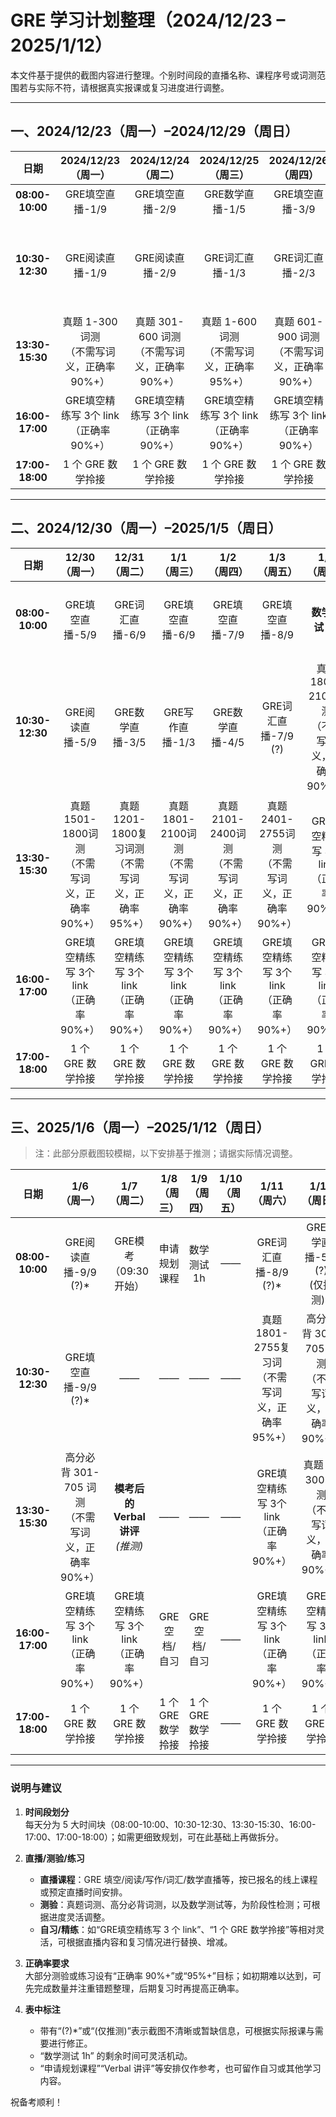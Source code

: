 # GRE 学习计划整理（2024/12/23 – 2025/1/12）

本文件基于提供的截图内容进行整理。个别时间段的直播名称、课程序号或词测范围若与实际不符，请根据真实报课或复习进度进行调整。

---

## 一、2024/12/23（周一）–2024/12/29（周日）

| 日期           | 2024/12/23<br>（周一）      | 2024/12/24<br>（周二）      | 2024/12/25<br>（周三）      | 2024/12/26<br>（周四）      | 2024/12/27<br>（周五）      | 2024/12/28<br>（周六）  | 2024/12/29<br>（周日）      |
|:-------------:|:-------------------------:|:-------------------------:|:-------------------------:|:-------------------------:|:-------------------------:|:---------------------:|:-------------------------:|
| **08:00-10:00**  | GRE填空直播-1/9             | GRE填空直播-2/9             | GRE数学直播-1/5             | GRE填空直播-3/9             | GRE填空直播-4/9             | **数学测试 1h**         | GRE写作直播-2/3             |
| **10:30-12:30** | GRE阅读直播-1/9             | GRE阅读直播-2/9             | GRE词汇直播-1/3             | GRE词汇直播-2/3             | GRE数学直播-2/5             | 真题601-1200复习词测<br>（不需写词义，正确率 90%+） | 真题1201-1500词测<br>（不需写词义，正确率 90%+） |
| **13:30-15:30** | 真题 1-300 词测<br>（不需写词义，正确率 90%+）  | 真题 301-600 词测<br>（不需写词义，正确率 90%+） | 真题 1-600 词测<br>（不需写词义，正确率 95%+）     | 真题 601-900 词测<br>（不需写词义，正确率 90%+）  | 真题 901-1200 词测<br>（不需写词义，正确率 90%+） | GRE阅读配精炼 3个 link<br>（正确率 90%+） | GRE填空配精练写 3个 link<br>（正确率 90%+） |
| **16:00-17:00** | GRE填空精练写 3个 link<br>（正确率 90%+）       | GRE填空精练写 3个 link<br>（正确率 90%+）       | GRE填空精练写 3个 link<br>（正确率 90%+）         | GRE填空精练写 3个 link<br>（正确率 90%+）       | GRE填空精练写 3个 link<br>（正确率 90%+）        | GRE填空精练写 3个 link<br>（正确率 90%+）       | GRE填空精练写 3个 link<br>（正确率 90%+）       |
| **17:00-18:00** | 1 个 GRE 数学拎接            | 1 个 GRE 数学拎接            | 1 个 GRE 数学拎接            | 1 个 GRE 数学拎接            | 1 个 GRE 数学拎接            | 1 个 GRE 数学拎接           | 1 个 GRE 数学拎接            |

---

## 二、2024/12/30（周一）–2025/1/5（周日）

| 日期           | 12/30<br>（周一）        | 12/31<br>（周二）         | 1/1<br>（周三）          | 1/2<br>（周四）            | 1/3<br>（周五）             | 1/4<br>（周六）    | 1/5<br>（周日）          |
|:-------------:|:---------------------:|:----------------------:|:----------------------:|:-----------------------:|:------------------------:|:----------------:|:----------------------:|
| **08:00-10:00**  | GRE填空直播-5/9           | GRE词汇直播-6/9            | GRE填空直播-6/9          | GRE填空直播-7/9             | GRE填空直播-8/9            | **数学测试 1h**     | GRE填空直播-5/5 (?)<br>*(仅推测)* |
| **10:30-12:30** | GRE阅读直播-5/9           | GRE数学直播-3/5            | GRE写作直播-1/3          | GRE数学直播-4/5             | GRE词汇直播-7/9 (?)        | 真题1801-2100词测<br>（不需写词义，正确率 90%+） | 高分必背 1-300 词测<br>（不需写词义，正确率 90%+） |
| **13:30-15:30** | 真题1501-1800词测<br>（不需写词义，正确率 90%+） | 真题1201-1800复习词测<br>（不需写词义，正确率 95%+） | 真题1801-2100词测<br>（不需写词义，正确率 90%+） | 真题2101-2400词测<br>（不需写词义，正确率 90%+）  | 真题2401-2755词测<br>（不需写词义，正确率 90%+） | GRE填空精练写 3个 link<br>（正确率 90%+）  | 真题 1-300 词测<br>（不需写词义，正确率 90%+）   |
| **16:00-17:00** | GRE填空精练写 3个 link<br>（正确率 90%+）     | GRE填空精练写 3个 link<br>（正确率 90%+）      | GRE填空精练写 3个 link<br>（正确率 90%+）     | GRE填空精练写 3个 link<br>（正确率 90%+）       | GRE填空精练写 3个 link<br>（正确率 90%+）      | GRE填空精练写 3个 link<br>（正确率 90%+）      | GRE填空精练写 3个 link<br>（正确率 90%+）     |
| **17:00-18:00** | 1 个 GRE 数学拎接          | 1 个 GRE 数学拎接           | 1 个 GRE 数学拎接          | 1 个 GRE 数学拎接            | 1 个 GRE 数学拎接           | 1 个 GRE 数学拎接          | 1 个 GRE 数学拎接          |

---

## 三、2025/1/6（周一）–2025/1/12（周日）

> 注：此部分原截图较模糊，以下安排基于推测；请据实际情况调整。

| 日期           | 1/6<br>（周一）                                | 1/7<br>（周二）               | 1/8<br>（周三）                   | 1/9<br>（周四）               | 1/10<br>（周五） | 1/11<br>（周六）                          | 1/12<br>（周日）                               |
|:-------------:|:----------------------------------------:|:--------------------------:|:----------------------------:|:--------------------------:|:------------:|:--------------------------------------:|:-------------------------------------------:|
| **08:00-10:00**  | GRE阅读直播-9/9 (?)*                          | GRE模考（09:30 开始）          | 申请规划课程                      | 数学测试 1h                   | ——          | GRE词汇直播-8/9 (?)*                     | GRE数学直播-5/5 (?)*<br>*(仅推测)*           |
| **10:30-12:30** | GRE填空直播-9/9 (?)*                          | ——                          | ——                              | ——                          | ——          | 真题1801-2755复习词<br>（不需写词义，正确率 95%+）  | 高分必背 301-705 词测<br>（不需写词义，正确率 90%+） |
| **13:30-15:30** | 高分必背 301-705 词测<br>（不需写词义，正确率 90%+） | **模考后的 Verbal 讲评**<br>*(推测)* | ——                              | ——                          | ——          | GRE填空精练写 3个 link<br>（正确率 90%+）      | 真题 1-300 词测<br>（不需写词义，正确率 90%+）     |
| **16:00-17:00** | GRE填空精练写 3个 link<br>（正确率 90%+）         | GRE填空精练写 3个 link<br>（正确率 90%+）    | GRE空档/自习                         | GRE空档/自习                      | ——          | GRE填空精练写 3个 link<br>（正确率 90%+）      | GRE填空精练写 3个 link<br>（正确率 90%+）         |
| **17:00-18:00** | 1 个 GRE 数学拎接                                 | 1 个 GRE 数学拎接                 | 1 个 GRE 数学拎接                     | 1 个 GRE 数学拎接                 | ——          | 1 个 GRE 数学拎接                          | 1 个 GRE 数学拎接                              |

---
### 说明与建议
1. **时间段划分**  
   每天分为 5 大时间块（08:00-10:00、10:30-12:30、13:30-15:30、16:00-17:00、17:00-18:00）；如需更细致规划，可在此基础上再做拆分。

2. **直播/测验/练习**  
   - **直播课程**：GRE 填空/阅读/写作/词汇/数学直播等，按已报名的线上课程或预定直播时间安排。  
   - **测验**：真题词测、高分必背词测，以及数学测试等，为阶段性检测；可根据进度灵活调整。  
   - **自习/精练**：如“GRE填空精练写 3 个 link”、“1 个 GRE 数学拎接”等相对灵活，可根据直播内容和复习情况进行替换、增减。

3. **正确率要求**  
   大部分测验或练习设有“正确率 90%+”或“95%+”目标；如初期难以达到，可先完成数量并注重错题整理，后期复习时再提高正确率。

4. **表中标注**  
   - 带有“(?)*”或“(仅推测)”表示截图不清晰或暂缺信息，可根据实际报课与需要进行修正。  
   - “数学测试 1h” 的剩余时间可灵活机动。  
   - “申请规划课程”“Verbal 讲评”等安排仅作参考，也可留作自习或其他学习内容。

祝备考顺利！
